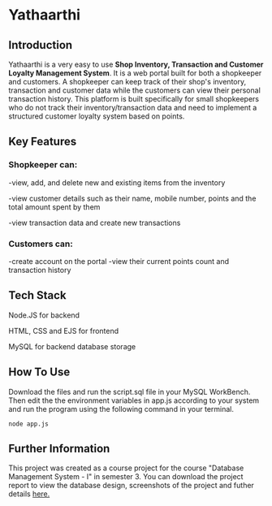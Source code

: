 # Yathaarthi

## Introduction

Yathaarthi is a very easy to use **Shop Inventory, Transaction and Customer Loyalty Management System**. It is a web portal built for both a shopkeeper and customers. A shopkeeper can keep track of their shop's inventory, transaction and customer data while the customers can view their personal transaction history. This platform is built specifically for small shopkeepers who do not track their inventory/transaction data and need to implement a structured customer loyalty system based on points.

## Key Features

### Shopkeeper can:

-view, add, and delete new and existing items from the inventory

-view customer details such as their name, mobile number, points and the total amount spent by them

-view transaction data and create new transactions


### Customers can:

-create account on the portal
-view their current points count and transaction history

## Tech Stack

Node.JS for backend

HTML, CSS and EJS for frontend

MySQL for backend database storage

## How To Use

Download the files and run the script.sql file in your MySQL WorkBench. Then edit the the environment variables in app.js according to your system and run the program using the following command in your terminal.

``` 
node app.js
```

## Further Information

This project was created as a course project for the course "Database Management System - I" in semester 3. You can download the project report to view the database design, screenshots of the project and futher details [here.](https://github.com/rigved-desai/yathaarthi/raw/master/Project_Report.pdf)
